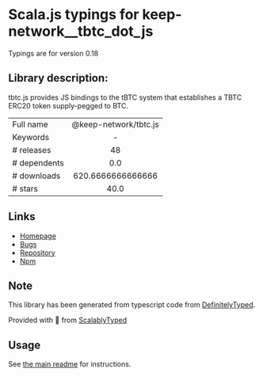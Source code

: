 
# Scala.js typings for keep-network__tbtc_dot_js

Typings are for version 0.18

## Library description:
tbtc.js provides JS bindings to the tBTC system that establishes a TBTC ERC20 token supply-pegged to BTC.

|                    |                 |
| ------------------ | :-------------: |
| Full name          | @keep-network/tbtc.js |
| Keywords           | - |
| # releases         | 48 |
| # dependents       | 0.0 |
| # downloads        | 620.6666666666666 |
| # stars            | 40.0 |

## Links
- [Homepage](https://github.com/keep-network/tbtc.js)
- [Bugs](https://github.com/keep-network/tbtc.js/issues)
- [Repository](https://github.com/keep-network/tbtc.js)
- [Npm](https://www.npmjs.com/package/%40keep-network%2Ftbtc.js)
    


## Note
This library has been generated from typescript code from [DefinitelyTyped](https://definitelytyped.org).

Provided with :purple_heart: from [ScalablyTyped](https://github.com/oyvindberg/ScalablyTyped)

## Usage
See [the main readme](../../readme.md) for instructions.


